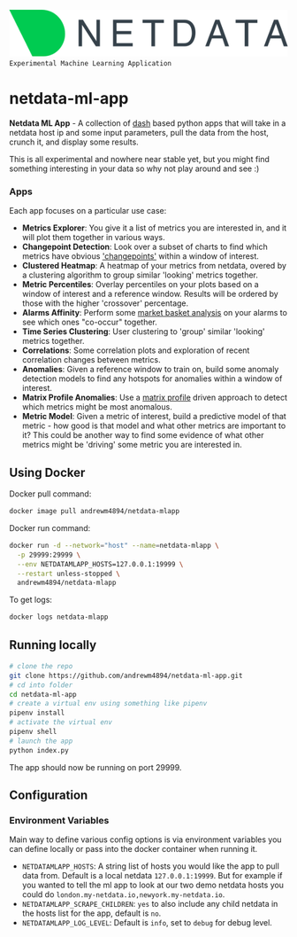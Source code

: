 ![logo](assets/logo.svg)  
`Experimental Machine Learning Application`

# netdata-ml-app
__Netdata ML App__ - A collection of [dash](https://plotly.com/dash/) based python apps that will take in a netdata host ip and some input parameters, pull the data from the host, crunch it, and display some results. 

This is all experimental and nowhere near stable yet, but you might find something interesting in your data so why not play around and see :) 

### Apps

Each app focuses on a particular use case: 

- __Metrics Explorer__: You give it a list of metrics you are interested in, and it will plot them together in various ways.
- __Changepoint Detection__: Look over a subset of charts to find which metrics have obvious ['changepoints'](https://en.wikipedia.org/wiki/Change_detection) within a window of interest.
- __Clustered Heatmap__: A heatmap of your metrics from netdata, overed by a clustering algorithm to group similar 'looking' metrics together.
- __Metric Percentiles__: Overlay percentiles on your plots based on a window of interest and a reference window. Results will be ordered by those with the higher 'crossover' percentage.
- __Alarms Affinity__: Perform some [market basket analysis](https://en.wikipedia.org/wiki/Affinity_analysis) on your alarms to see which ones "co-occur" together.
- __Time Series Clustering__: User clustering to 'group' similar 'looking' metrics together.
- __Correlations__: Some correlation plots and exploration of recent correlation changes between metrics.
- __Anomalies__: Given a reference window to train on, build some anomaly detection models to find any hotspots for anomalies within a window of interest.
- __Matrix Profile Anomalies__: Use a [matrix profile](https://matrixprofile.org/#:~:text=The%20matrix%20profile%20is%20a,scalable%20and%20largely%20parameter%2Dfree.) driven approach to detect which metrics might be most anomalous.
- __Metric Model__: Given a metric of interest, build a predictive model of that metric - how good is that model and what other metrics are important to it? This could be another way to find some evidence of what other metrics might be 'driving' some metric you are interested in.

## Using Docker

Docker pull command:
```bash
docker image pull andrewm4894/netdata-mlapp 
```

Docker run command:

```bash
docker run -d --network="host" --name=netdata-mlapp \
  -p 29999:29999 \
  --env NETDATAMLAPP_HOSTS=127.0.0.1:19999 \
  --restart unless-stopped \
  andrewm4894/netdata-mlapp
```

To get logs:

```bash
docker logs netdata-mlapp
```

## Running locally

```bash
# clone the repo
git clone https://github.com/andrewm4894/netdata-ml-app.git
# cd into folder
cd netdata-ml-app
# create a virtual env using something like pipenv
pipenv install
# activate the virtual env
pipenv shell
# launch the app
python index.py
```

The app should now be running on port 29999. 

## Configuration

### Environment Variables

Main way to define various config options is via environment variables you can define locally or pass into the docker container when running it. 

- `NETDATAMLAPP_HOSTS`: A string list of hosts you would like the app to pull data from. Default is a local netdata `127.0.0.1:19999`. But for example if you wanted to tell the ml app to look at our two demo netdata hosts you could do `london.my-netdata.io,newyork.my-netdata.io`.
- `NETDATAMLAPP_SCRAPE_CHILDREN`: `yes` to also include any child netdata in the hosts list for the app, default is `no`.
- `NETDATAMLAPP_LOG_LEVEL`: Default is `info`, set to `debug` for debug level.